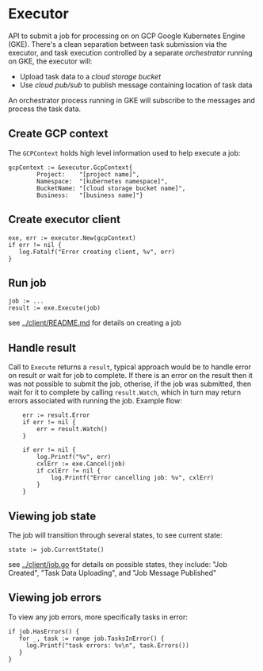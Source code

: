 # Executor
API to submit a job for processing on on GCP Google Kubernetes Engine (GKE). There's a clean separation between task submission via the executor, and task execution controlled by a separate _orchestrator_ running on GKE, the executor will:

* Upload task data to a _cloud storage bucket_
* Use _cloud pub/sub_ to publish message containing location of task data 

An orchestrator process running in GKE will subscribe to the messages and process the task data. 
## Create GCP context
The `GCPContext` holds high level information used to help execute a job:
```
gcpContext := &executor.GcpContext{
		Project:    "[project name]",
		Namespace:  "[kubernetes namespace]",
		BucketName: "[cloud storage bucket name]",
		Business:   "[business name]"}
```
## Create executor client
```
exe, err := executor.New(gcpContext)
if err != nil {
   log.Fatalf("Error creating client, %v", err)
}
```
## Run job 
```
job := ...
result := exe.Execute(job)
```
see [../client/README.md](../client/README.md) for details on creating a job

## Handle result
Call to `Execute` returns a `result`, typical approach would be to handle error on result or wait for job to complete. If there is an error on the result then it was not possible to submit the job, otherise, if the job was submitted, then wait for it to complete by calling `result.Watch`, which in turn may return errors associated with running the job. Example flow:
```
	err := result.Error
	if err != nil {
		err = result.Watch()
	}

	if err != nil {
		log.Printf("%v", err)
		cxlErr := exe.Cancel(job)
		if cxlErr != nil {
			log.Printf("Error cancelling job: %v", cxlErr)
		}
	}
```

## Viewing job state
The job will transition through several states, to see current state:
```
state := job.CurrentState()
```
see [../client/job.go](../client/job.go) for details on possible states, they include: "Job Created", "Task Data Uploading", and "Job Message Published"

## Viewing job errors
To view any job errors, more specifically tasks in error:
```
if job.HasErrors() {
   for _, task := range job.TasksInError() {
     log.Printf("task errors: %v\n", task.Errors())
   }
}
```
